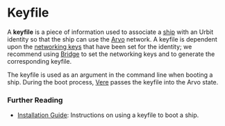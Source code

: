 # Keyfile

A **keyfile** is a piece of information used to associate a [ship](ship) with an Urbit identity so that the ship can use the [Arvo](arvo) network. A keyfile is dependent upon the [networking keys](bridge) that have been set for the identity; we recommend using [Bridge](bridge) to set the networking keys and to generate the corresponding keyfile.

The keyfile is used as an argument in the command line when booting a ship. During the boot process, [Vere](vere) passes the keyfile into the Arvo state.

### Further Reading

- [Installation Guide](../manual/getting-started): Instructions on using a keyfile to boot a ship.
